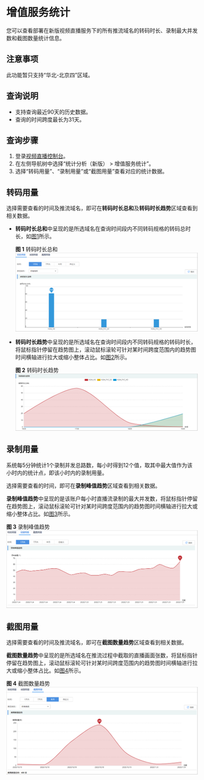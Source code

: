 # 增值服务统计<a name="live_01_0063"></a>

您可以查看部署在新版视频直播服务下的所有推流域名的转码时长、录制最大并发数和截图数量统计信息。

## 注意事项<a name="section347617144559"></a>

此功能暂只支持“华北-北京四”区域。

## 查询说明<a name="section27988827"></a>

-   支持查询最近90天的历史数据。
-   查询的时间跨度最长为31天。

## 查询步骤<a name="section66336416214"></a>

1.  登录[视频直播控制台](https://console.huaweicloud.com/live)。
2.  在左侧导航树中选择“统计分析（新版） \> 增值服务统计”。
3.  选择“转码用量”、“录制用量”或“截图用量”查看对应的统计数据。

## 转码用量<a name="section62841357172110"></a>

选择需要查看的时间及推流域名，即可在**转码时长总和**及**转码时长趋势**区域查看到相关数据。

-   **转码时长总和**中呈现的是所选域名在查询时间段内不同转码规格的转码总时长，如[图1](#fig53909471847)所示。

    **图 1**  转码时长总和<a name="fig53909471847"></a>  
    ![](figures/转码时长总和.png "转码时长总和")

-   **转码时长趋势**中呈现的是所选域名在查询时间段内不同转码规格的转码时长，将鼠标指针停留在趋势图上，滚动鼠标滚轮可针对某时间跨度范围内的趋势图时间横轴进行拉大或缩小整体占比。如[图2](#fig1729211117393)所示。

    **图 2**  转码时长趋势<a name="fig1729211117393"></a>  
    ![](figures/转码时长趋势.png "转码时长趋势")


## 录制用量<a name="section03697363228"></a>

系统每5分钟统计1个录制并发总路数，每小时得到12个值，取其中最大值作为该小时内的统计点，即该小时内的录制用量。

选择需要查看的时间，即可在**录制峰值趋势**区域查看到相关数据。

**录制峰值趋势**中呈现的是该账户每小时直播流录制的最大并发数，将鼠标指针停留在趋势图上，滚动鼠标滚轮可针对某时间跨度范围内的趋势图时间横轴进行拉大或缩小整体占比。如[图3](#fig211492004917)所示。

**图 3**  录制峰值趋势<a name="fig211492004917"></a>  
![](figures/录制峰值趋势.png "录制峰值趋势")

## 截图用量<a name="section911243131514"></a>

选择需要查看的时间及推流域名，即可在**截图数量趋势**区域查看到相关数据。

**截图数量趋势**中呈现的是所选域名在推流过程中截取的直播画面张数，将鼠标指针停留在趋势图上，滚动鼠标滚轮可针对某时间跨度范围内的趋势图时间横轴进行拉大或缩小整体占比。如[图4](#fig815085617529)所示。

**图 4**  截图数量趋势<a name="fig815085617529"></a>  
![](figures/截图数量趋势.png "截图数量趋势")

